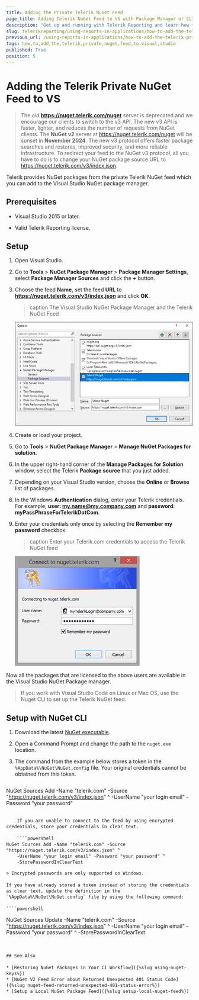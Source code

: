 ```yaml
---
title: Adding the Private Telerik NuGet Feed
page_title: Adding Telerik NuGet Feed to VS with Package Manager or CLI
description: "Get up and running with Telerik Reporting and learn how to add quickly and easy the Telerik private NuGet feed to Visual Studio with the NuGet Package Manager or NuGet CLI in this step-by-step tutorial."
slug: telerikreporting/using-reports-in-applications/how-to-add-the-telerik-private-nuget-feed-to-visual-studio
previous_url: /using-reports-in-applications/how-to-add-the-telerik-private-nuget-feed-to-visual-studio, /add-the-telerik-private-nuget-feed-to-visual-studio
tags: how,to,add,the,telerik,private,nuget,feed,to,visual,studio
published: True
position: 5
---
```


# Adding the Telerik Private NuGet Feed to VS

> The old **https://nuget.telerik.com/nuget** server is deprecated and we encourage our clients to switch to the v3 API. The new v3 API is faster, lighter, and reduces the number of requests from NuGet clients. The **NuGet v2** server at https://nuget.telerik.com/nuget will be sunset in **November 2024**. The new v3 protocol offers faster package searches and restores, improved security, and more reliable infrastructure. To redirect your feed to the NuGet v3 protocol, all you have to do is to change your NuGet package source URL to https://nuget.telerik.com/v3/index.json.  

Telerik provides NuGet packages from the private Telerik NuGet feed which you can add to the Visual Studio NuGet package manager.

## Prerequisites

* Visual Studio 2015 or later.

* Valid Telerik Reporting license.

## Setup

1. Open Visual Studio.
1. Go to __Tools__ > __NuGet Package Manager__ > __Package Manager Settings__, select __Package Manager Sources__ and click the __+__ button.
1. Choose the feed __Name__, set the feed __URL__ to __https://nuget.telerik.com/v3/index.json__ and click __OK__.

	>caption The Visual Studio NuGet Package Manager and the Telerik NuGet Feed

	![Telerik Nuget Feed in Visual Studio NuGet Package Manager](images/nuged-feed-in-npm.png)

1. Create or load your project.
1. Go to __Tools__ > __NuGet Package Manager__ > __Manage NuGet Packages for solution__.
1. In the upper right-hand corner of the __Manage Packages for Solution__ window, select the Telerik __Package source__ that you just added.
1. Depending on your Visual Studio version, choose the __Online__ or __Browse__ list of packages.
1. In the Windows **Authentication** dialog, enter your Telerik credentials. For example, **user: my.name@my.company.com** and **password: myPassPhraseForTelerikDotCom**.
1. Enter your credentials only once by selecting the __Remember my password__ checkbox.

	>caption Enter your Telerik.com credentials to access the Telerik NuGet feed

	![Telerik.com credentials form to access the Telerik NuGet Feed](images/nuget-credentials.png)

Now all the packages that are licensed to the above users are available in the Visual Studio NuGet Package manager.

> If you work with Visual Studio Code on Linux or Mac OS, use the Nuget CLI to set up the Telerik NuGet feed.

## Setup with NuGet CLI

1. Download the latest [NuGet executable](https://dist.nuget.org/win-x86-commandline/latest/nuget.exe).
1. Open a Command Prompt and change the path to the `nuget.exe` location.
1. The command from the example below stores a token in the `%AppData%\NuGet\NuGet.config` file. Your original credentials cannot be obtained from this token.

	````powershell
NuGet Sources Add -Name "telerik.com" -Source "https://nuget.telerik.com/v3/index.json" ^
	-UserName "your login email" -Password "your password"
````

	If you are unable to connect to the feed by using encrypted credentials, store your credentials in clear text.

	````powershell
NuGet Sources Add -Name "telerik.com" -Source "https://nuget.telerik.com/v3/index.json" ^
	-UserName "your login email" -Password "your password" ^
	-StorePasswordInClearText
````

	> Encrypted passwords are only supported on Windows.

	If you have already stored a token instead of storing the credentials as clear text, update the definition in the `%AppData%\NuGet\NuGet.config` file by using the following command:

	````powershell
NuGet Sources Update -Name "telerik.com" -Source "https://nuget.telerik.com/v3/index.json" ^
	-UserName "your login email" -Password "your password" ^
	-StorePasswordInClearText
````


## See Also

* [Restoring NuGet Packages in Your CI Workflow]({%slug using-nuget-keys%})
* [NuGet V2 Feed Error about Returned Unexpected 401 Status Code]({%slug nuget-feed-returned-unexpected-401-status-error%})
* [Setup a Local NuGet Package Feed]({%slug setup-local-nuget-feed%})
